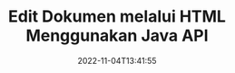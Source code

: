 ---
############################# Static ############################
layout: "product"
date: 2022-11-04T13:41:55
draft: false

product: "Editor"
product_tag: "editor"
platform: "Java"
platform_tag: "java"

############################# Head ############################
head_title: "API Editor Dokumen Java | Edit File Teks Word Web XML menggunakan HTML"
head_description: "API editor dokumen untuk Java. Muat file Microsoft Word, XML, web & teks ke dalam HTML dan ubah kembali ke format asli setelah manipulasi."

############################# Header ############################
title: "Edit Dokumen melalui HTML Menggunakan Java API"
description: "Integrasikan aplikasi Java dengan editor HTML untuk memanipulasi dokumen & mengonversi kembali ke format aslinya."
button:
    enable: true

############################# SubMenu ############################
submenu:
    enable: true
    
    left:
        img_alt: "GroupDocs.Editor for Java"
        image: "https://www.groupdocs.cloud/templates/groupdocs/images/product-logos/groupdocs-editor-java.png"
        product: "GroupDocs.Editor"
        platform: "Java"

    middle:
        button:
            # button loop
            - link: "#overview"
              text: "Ringkasan"

            # button loop
            - link: "#features"
              text: "Fitur"

            # button loop
            - link: "#support"
              text: "Mendukung"

            # button loop
            - link: "https://products.groupdocs.app/editor"
              text: "Demo Langsung"

            # button loop
            - link: "https://purchase.groupdocs.com/pricing/editor/java"
              text: "Harga"

    right:
        link_download: "https://downloads.groupdocs.com/editor"
        link_learn: "https://docs.groupdocs.com/editor/java/"
        link_buy: "https://purchase.groupdocs.com"

############################# Overview ############################
overview:
    enable: true
    content: |
      GroupDocs.Editor untuk Java API memungkinkan pengeditan dokumen dalam bentuk HTML. API mendukung berbagai format dokumen dan dapat diintegrasikan dengan editor HTML eksternal, opensource, atau berbayar apa pun. Editor API akan memproses untuk memuat dokumen, mengubahnya menjadi HTML, menyediakan HTML ke UI eksternal dan kemudian menyimpan HTML ke dokumen asli setelah manipulasi. Ini juga dapat digunakan untuk menghasilkan berbagai Microsoft Word, spreadsheet Excel, file PowerPoint, format OpenDocument, dokumen XML dan TXT.
    tabs:
      enable: true     
      
      ## TAB ONE ##
      tab_one:
        description: |
          Berikut ini adalah ikhtisar GroupDocs.Editor untuk Java:

        left:
          enable: true
          icon: "fab fa-html5"
          title: "Memanipulasi Menggunakan HTML"
          content: |
            * Muat Dokumen yang Didukung
            * Edit Konten menggunakan HTML
            * Edit Gaya Terkait
            * Konversikan ke Format Asli
      
      ## TAB TWO ##
      tab_two:
        description: |
          GroupDocs.Editor untuk Java mendukung [format file](https://docs.groupdocs.com/editor/java/supported-document-formats/) berikut

        left:
          enable: true
          table:
            # table loop
            - title: "Microsoft Office"
              content: |
                * **Microsoft Word**: DOC, DOCX, DOCM, DOT, DOTM, DOTX, FlatOPC, WordML, RTF
                * **Microsoft Excel**: XLS, XLSX, XLSM, XLT, XLTX, XLTM, XLSB, XLAM, CSV, TSV, SXC, SpreadsheetML, DIF, DSV
                * **Microsoft PowerPoint**: PPT, PPTX, PPTM, PPS, PPSX, PPSM, POT, POTX, POTM

        right:
          enable: true
          table:
            # table loop
            - title: "Keluarga format lain"
              content: |
                * **Format Dokumen Terbuka**: ODT, OTT, ODS, FODS, ODP, OTP
                * **Format Dokumen Terbuka**: MSG, MBOX, EML, EMLX
                * **Format web**: HTML, MHTML, CHM, XML, TXT
                * **Format web**: MOBI, AZW3, ePub

      ## TAB THREE ##
      tab_three:
        description: |
          GroupDocs.Editor untuk Java mendukung Sistem Operasi, Kerangka Kerja & Manajer Paket berikut:
        
        left:
          enable: true
          table:
            # table loop
            - icon: "fab fa-windows"
              title: "Sistem operasi"
              content: |
                * Microsoft Windows Desktop
                * Microsoft Windows Server
                * Linux
                * MacOS

            # table loop
            - icon: "fas fa-code"
              title: "Kerangka yang Didukung"
              content: |
                * Java 7 (1.7) +

        right:
          enable: true
          table:
            # table loop
            - icon: "fas fa-cogs"
              title: "Lingkungan Pengembangan"
              content: |
                * NetBeans
                * IntelliJ IDEA
                * Eclipse
            # table loop
            - icon: "fas fa-tools"
              title: "Bangun Alat Otomatisasi"
              content: |
                * Maven

############################# Features ############################
features:
    enable: true
    title: "GroupDocs.Editor untuk Fitur Java"

    feature:
      # feature loop
      - icon: "fas fa-copy"
        content: "Integrasi Editor HTML yang Mudah"

      # feature loop
      - icon: "fas fa-eye"
        content: "Konversi Dokumen ke HTML DOM"

      # feature loop
      - icon: "fas fa-bolt"
        content: "Ekstrak Konten HTML dari Aliran Dokumen"
      
      # feature loop
      - icon: "fas fa-file-powerpoint"
        content: "Muat, Edit & Simpan Format File Word, Excel & PowerPoint"

      # feature loop
      - icon: "fas fa-code"
        content: "Ambil HTML bersama dengan Elemen Tertanam"

      # feature loop
      - icon: "fas fa-cloud"
        content: "Impor, Lihat dan Edit Dokumen XML"

      # feature loop
      - icon: "fas fa-remove-format"
        content: "Lewati Konten HTML & Simpan Sumber Daya Tertanam"

      # feature loop
      - icon: "fas fa-comment-slash"
        content: "Lihat, Edit, dan Simpan Dokumen Pemrosesan Kata dalam Mode Paginal"

      # feature loop
      - icon: "fas fa-location-arrow"
        content: "Dapatkan Konten Tag Tubuh HTML dari File"

      # feature loop
      - icon: "fas fa-border-all"
        content: "Ekstrak Konten CSS dari File HTML"

      # feature loop
      - icon: "fas fa-wrench"
        content: "Gunakan Konten String untuk Mendapatkan DOM HTML & Konversi ke File"

      # feature loop
      - icon: "fas fa-columns"
        content: "Konversikan HTML DOM dengan Elemen Tertanam"

      # feature loop
      - icon: "fas fa-file-word"
        content: "Konversi File Berbagai Format dalam HTML untuk Diedit"

      # feature loop
      - icon: "fas fa-envelope"
        content: "Dapatkan Informasi Meta dari Dokumen Input tanpa Mengedit"

      # feature loop
      - icon: "fas fa-print"
        content: "Simpan Dokumen yang Diedit ke Format File Teks Biasa"

      # feature loop
      - icon: "fas fa-file-archive"
        content: "Akurasi Konversi"

      # feature loop
      - icon: "fas fa-lock"
        content: "Terapkan Kata Sandi ke Dokumen Keluaran"

      # feature loop
      - icon: "fas fa-file-code"
        content: "Database (DB) Agnostik"
      
      # feature loop
      - icon: "fas fa-fill-drip"
        content: "Antarmuka Pengguna (UI) Agnostik"

      # feature loop
      - icon: "fas fa-file-excel"
        content: "Mendukung Lisensi Terukur"

    more_feature:
      # more_feature_loop
      - title: "Konversi secara akurat ke dan dari HTML DOM"
        content: |
          Menggunakan GroupDocs.Editor untuk Java memungkinkan Anda membangun aplikasi di Java yang memuat dokumen dengan format file yang didukung untuk mengubahnya menjadi Model Objek Dokumen HTML (DOM) bersama dengan elemen terkaitnya, mis., CSS. Selanjutnya, Editor Java API kami memungkinkan Anda untuk mengedit HTML di salah satu Editor HTML populer. Setelah modifikasi yang diperlukan selesai, GroupDocs.Editor untuk Java membantu Anda mengonversi HTML yang dihasilkan ini kembali ke format file aslinya.
          
          ```java
          // Create Editor class by loading an input document
          Editor editor = new Editor("Sample.docx");

          // Open document for edit and obtain EditableDocument
          EditableDocument original = editor.edit();

          // Obtain all-embedded HTML from it
          String allEmbeddedInside = original.getEmbeddedHtml();

          // If necessary, obtain pure HTML-markup, CSS, images and other resources in separate form

          // Whole HTML-markup, without any resources
          String completeHtmlMarkup = original.getContent();

          // Only HTML->BODY content, useful for most of WYSIWYG-editors
          String onlyInnerBody = original.getBodyContent();

          // All CSS stylesheets
          List<CssText> stylesheets = original.getCss();

          // All images, including raster and vector, but without CSS gradients
          List<IImageResource> images = original.getImages();

          // All font resources
          List<FontResourceBase> fonts = original.getFonts();

          // finally, send this content to your WYSIWYG HTML-editor
          ```
      # more_feature_loop
      - title: "Muat & Ambil Elemen Asosiasi"
        content: "GroupDocs.Editor untuk Java API memungkinkan Anda mengambil elemen terkait dari dokumen dengan format yang didukung, seperti gambar, CSS, font & lainnya. Kemudian Anda dapat memuat elemen terkait yang diambil ini, melintasinya dan menyimpannya secara terpisah dari file HTML akhir, dan memiliki keluaran yang dikelola dengan baik."

############################# Support ############################
support:
    enable: true

############################# Solutions ############################
solutions:
    enable: true
    title: "GroupDocs.Editor menawarkan API pengeditan dokumen untuk lingkungan pengembangan populer lainnya"

    solution:
        # solution loop
        - img_alt: "GroupDocs.Editor for .NET"
          image: "https://www.groupdocs.cloud/templates/groupdocs/images/product-logos/groupdocs-editor-net.png"
          product: "GroupDocs.Editor"
          platform: ".NET"
          link: "/editor/net/"

############################# Back to top ###############################
back_to_top:
  enable: true
---